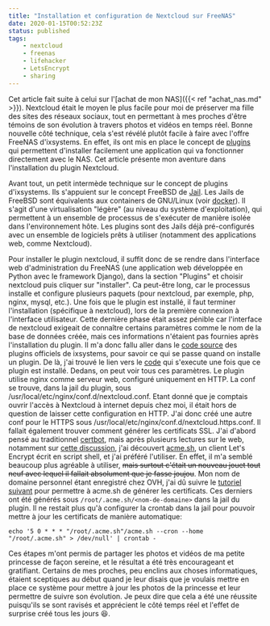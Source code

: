 ```yaml
---
title: "Installation et configuration de Nextcloud sur FreeNAS"
date: 2020-01-15T00:52:23Z
status: published
tags:
    - nextcloud
    - freenas
    - lifehacker
    - LetsEncrypt
    - sharing
---
```


Cet  article  fait  suite  à   celui  sur  l'[achat  de  mon
NAS]({{< ref
"achat_nas.md" >}}). Nextcloud
était le moyen le plus facile pour moi de préserver ma fille
des  sites des  réseaux sociaux,  tout en  permettant à  mes
proches d'être témoins de son  évolution à travers photos et
vidéos  en temps  réel. Bonne  nouvelle côté  technique, cela
s'est  révélé plutôt  facile  à faire  avec l'offre  FreeNAS
d'ixsystems. En  effet, ils ont  mis en place le  concept de
[plugins](https://www.ixsystems.com/documentation/freenas/11.3-U1/plugins.html)
qui permettent d'installer facilement une application qui va
fonctionner directement  avec le  NAS. Cet  article présente
mon aventure dans l'installation du plugin Nextcloud.

Avant tout, un  petit intermède technique sur  le concept de
plugins d'ixsystems.  Ils s'appuient  sur le concept FreeBSD
de
[Jail](https://www.freebsd.org/doc/en_US.ISO8859-1/books/handbook/jails.html). Les
Jails  de   FreeBSD  sont  équivalents  aux   containers  de
GNU/Linux   (voir  [docker](https://www.docker.com/)).    Il
s'agit d'une  virtualisation "légère" (au niveau  du système
d'exploitation), qui  permettent à un ensemble  de processus
de s'exécuter  de manière isolée dans  l'environnement hôte.
Les  plugins  sont des  Jails  déjà  pré-configurés avec  un
ensemble  de  logiciels  prêts  à  utiliser  (notamment  des
applications web, comme Nextcloud).

Pour installer  le plugin  nextcloud, il  suffit donc  de se
rendre dans l'interface web d'administration du FreeNAS (une
application  web  développée  en Python  avec  le  framework
Django), dans la section "Plugins" et choisir nextcloud puis
cliquer sur "installer". Ca peut-être long, car le processus
installe et configure plusieurs paquets (pour nextcloud, par
exemple, php, nginx,  mysql, etc.).  Une fois  que le plugin
est installé, il faut  terminer l'installation (spécifique à
nextcloud),  lors de  la  première  connexion à  l'interface
utilisateur. Cette  dernière phase  était assez  pénible car
l'interface  de  nextcloud  exigeait de  connaître  certains
paramètres comme  le nom de  la base de données  créée, mais
ces informations n'étaient pas fournies après l'installation
du  plugin.   Il   m'a  donc  fallu  aller   dans  le  [code
source](https://github.com/freenas/iocage-ix-plugins)    des
plugins officiels de ixsystems, pour  savoir ce qui se passe
quand on installe un plugin. De là, j'ai trouvé le lien vers
le
[code](https://github.com/freenas/iocage-plugin-nextcloud/blob/master/post_install.sh)
qui s'execute une  fois que ce plugin  est installé. Dedans,
on peut voir  tous ces paramètres.  Le  plugin utilise nginx
comme serveur web, configuré uniquement en HTTP.  La conf se
trouve,     dans     la     jail     du     plugin,     sous
/usr/local/etc/nginx/conf.d/nextcloud.conf.  Etant donné que
je  comptais ouvrir  l'accès à  Nextcloud à  internet depuis
chez  moi,  il  était  hors de  question  de  laisser  cette
configuration en HTTP. J'ai donc créé une autre conf pour le
HTTPS                                                   sous
/usr/local/etc/nginx/conf.d/nextcloud.https.conf. Il fallait
également trouver comment générer  les certificats SSL. J'ai
d'abord           pensé            au           traditionnel
[certbot](https://certbot.eff.org/),  mais  après  plusieurs
lectures    sur    le     web,    notamment    sur    [cette
discussion](https://www.truenas.com/community/threads/how-to-install-lets-encrypt-ssl-certificate-on-nextcloud-plugin.72218/),
j'ai                                               découvert
[acme.sh](https://github.com/Neilpang/acme.sh),   un  client
Let's  Encrypt  écrit  en  script  shell,  et  j'ai  préféré
l'utiliser. En effet, il m'a semblé beaucoup plus agréable à
utiliser, ~~mais surtout c'était  un nouveau jouet tout neuf
avec lequel il fallait absolument que je fasse joujou~~. Mon
nom de domaine personnel étant  enregistré chez OVH, j'ai dû
suivre                      le                     [tutoriel
suivant](https://github.com/Neilpang/acme.sh/wiki/How-to-use-OVH-domain-api)
pour  permettre à  acme.sh de  générer les  certificats. Ces
derniers         ont         été        générés         sous
`/root/.acme.sh/<nom-de-domaine>` dans la jail du plugin. Il
ne restait plus qu'à configurer la crontab dans la jail pour
pouvoir   mettre  à   jour   les   certificats  de   manière
automatique:

    echo '5 0 * * * "/root/.acme.sh"/acme.sh --cron --home "/root/.acme.sh" > /dev/null' | crontab -

Ces étapes m'ont permis de  partager les photos et vidéos de
ma petite princesse  de façon sereine, et le  résultat a été
très encourageant  et gratifiant.  Certains de  mes proches,
peu enclins aux choses  informatiques, étaient sceptiques au
début quand je leur disais que je voulais mettre en place ce
système pour  mettre à  jour les photos  de la  princesse et
leur permettre  de suivre  son évolution.  Je peux  dire que
cela  a  été une  réussite  puisqu'ils  se sont  ravisés  et
apprécient le  côté temps réel  et l'effet de  surprise créé
tous les jours :satisfied:.
